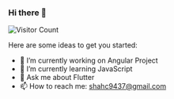### Hi there 👋

![Visitor Count](https://profile-counter.glitch.me/SujalShah3234/count.svg)

Here are some ideas to get you started:

- 🔭 I’m currently working on Angular Project
- 🌱 I’m currently learning JavaScript
- 💬 Ask me about Flutter
- 📫 How to reach me: shahc9437@gmail.com
